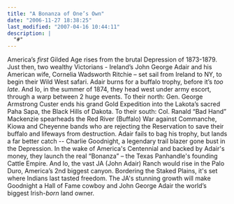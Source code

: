 ```yaml
---
title: "A Bonanza of One’s Own"
date: "2006-11-27 18:38:25"
last_modified: "2007-04-16 10:44:11"
description: |
  "#"
---
```


America’s _first_ Gilded Age rises from the brutal Depression of 1873-1879\. Just then, two wealthy Victorians - Ireland’s John George Adair and his American wife, Cornelia Wadsworth Ritchie – set sail from Ireland to NY, to begin their Wild West safari. Adair burns for a buffalo trophy, before it’s _too late_. And lo, in the summer of 1874, they head west under army escort, through a warp between 2 huge events. To their north: Gen. George Armstrong Custer ends his grand Gold Expedition into the Lakota’s sacred Paha Sapa, the Black Hills of Dakota. To their south: Col. Ranald “Bad Hand” Mackenzie spearheads the Red River (Buffalo) War against Commanche, Kiowa and Cheyenne bands who are rejecting the Reservation to save their buffalo and lifeways from destruction. Adair fails to bag his trophy, but lands a far better catch -- Charlie Goodnight, a legendary trail blazer gone bust in the Depression. In the wake of America's Centennial and backed by Adair's money, they launch the real “Bonanza” – the Texas Panhandle's founding Cattle Empire. And lo, the vast JA (John Adair) Ranch would rise in the Palo Duro, America’s 2nd biggest canyon. Bordering the Staked Plains, it's set where Indians last tasted freedom. The JA's stunning growth will make Goodnight a Hall of Fame cowboy and John George Adair the world’s biggest Irish-_born_ land owner.
